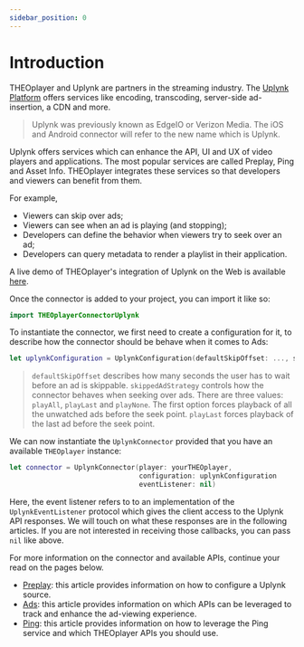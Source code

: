 ```yaml
---
sidebar_position: 0
---
```


# Introduction

THEOplayer and Uplynk are partners in the streaming industry. The [Uplynk Platform](https://www.uplynk.com/) offers services like encoding, transcoding, server-side ad-insertion, a CDN and more.


> Uplynk was previously known as EdgeIO or Verizon Media. The iOS and Android connector will refer to the new name which is Uplynk.

Uplynk offers services which can enhance the API, UI and UX of video players and applications. The most popular services are called Preplay, Ping and Asset Info. THEOplayer integrates these services so that developers and viewers can benefit from them.

For example,

- Viewers can skip over ads;
- Viewers can see when an ad is playing (and stopping);
- Developers can define the behavior when viewers try to seek over an ad;
- Developers can query metadata to render a playlist in their application.

A live demo of THEOplayer's integration of Uplynk on the Web is available [here](https://cdn.theoplayer.com/demos/verizon-media/index.html).

Once the connector is added to your project, you can import it like so: 

```swift
import THEOplayerConnectorUplynk
```

To instantiate the connector, we first need to create a configuration for it, to describe how the connector should be behave when it comes to Ads: 

```swift
let uplynkConfiguration = UplynkConfiguration(defaultSkipOffset: ..., skippedAdStrategy: ...)
```
> `defaultSkipOffset` describes how many seconds the user has to wait before an ad is skippable. `skippedAdStrategy` controls how the connector behaves when seeking over ads. There are three values: `playAll`, `playLast` and `playNone`. The first option forces playback of all the unwatched ads before the seek point. `playLast` forces playback of the last ad before the seek point. 

We can now instantiate the `UplynkConnector` provided that you have an available `THEOplayer` instance: 

```swift
let connector = UplynkConnector(player: yourTHEOplayer,
                                configuration: uplynkConfiguration
                                eventListener: nil)

```

Here, the event listener refers to to an implementation of the `UplynkEventListener` protocol which gives the client access to the 
Uplynk API responses. We will touch on what these responses are in the following articles. If you are not interested in receiving those callbacks, you can pass `nil` like above.


For more information on the connector and available APIs, continue your read on the pages below.

- [Preplay](preplay.md): this article provides information on how to configure a Uplynk source.
- [Ads](ads.md): this article provides information on which APIs can be leveraged to track and enhance the ad-viewing experience.
- [Ping](ping.md): this article provides information on how to leverage the Ping service and which THEOplayer APIs you should use.

